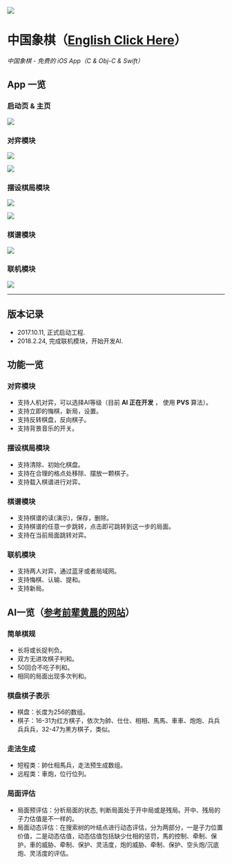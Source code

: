 ![](/icon.png)
# 中国象棋（[English Click Here](/README.md)）
*中国象棋 - 免费的 iOS App（C & Obj-C & Swift）*

## App 一览
### 启动页 & 主页
![](ReadMeMedia/Launch&Home.png)

### 对弈模块
![](ReadMeMedia/Game.png)

![](ReadMeMedia/GameSettings&History.png)

### 摆设棋局模块
![](ReadMeMedia/File&Edit.png)

![](ReadMeMedia/FirstSide&CheckMate.png)

### 棋谱模块
![](ReadMeMedia/History&Play.png)

### 联机模块
![](ReadMeMedia/MultiPeer&Waitting.png)

***

## 版本记录
* 2017.10.11, 正式启动工程.
* 2018.2.24, 完成联机模块，开始开发AI.

## 功能一览
### 对弈模块
- 支持人机对弈，可以选择AI等级（目前 __AI 正在开发__ ， 使用 __PVS__ 算法）。
- 支持立即的悔棋，新局，设置。
- 支持反转棋盘，反向棋子。
- 支持背景音乐的开关。

### 摆设棋局模块
- 支持清除、初始化棋盘。
- 支持在合理的格点处移除、摆放一颗棋子。
- 支持载入棋谱进行对弈。

### 棋谱模块
- 支持棋谱的读(演示)，保存，删除。
- 支持棋谱的任意一步跳转，点击即可跳转到这一步的局面。
- 支持在当前局面跳转对弈。

### 联机模块
- 支持两人对弈，通过蓝牙或者局域网。
- 支持悔棋、认输、提和。
- 支持新局。

## AI一览（[参考前辈黄晨的网站](http://www.xqbase.com/computer/eleeye_intro.htm)）
### 简单棋规
- 长将或长捉判负。
- 双方无进攻棋子判和。
- 50回合不吃子判和。
- 相同的局面出现多次判和。

### 棋盘棋子表示
- 棋盘：长度为256的数组。
- 棋子：16-31为红方棋子，依次为帥、仕仕、相相、馬馬、車車、炮炮、兵兵兵兵兵，32-47为黑方棋子，类似。

### 走法生成
- 短程类：帥仕相馬兵，走法预生成数组。
- 远程类：車炮，位行位列。

### 局面评估
- 局面预评估：分析局面的状态, 判断局面处于开中局或是残局。开中、残局的子力估值是不一样的。
- 局面动态评估：在搜索树的叶结点进行动态评估，分为两部分，一是子力位置价值，二是动态估值，动态估值包括缺少仕相的惩罚，馬的控制、牵制、保护，車的威胁、牵制、保护、灵活度，炮的威胁、牵制、保护、空头炮/沉底炮、灵活度的评估。

